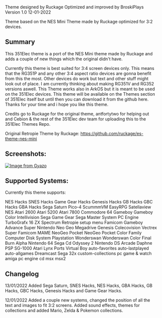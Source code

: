 Theme designed by Ruckage
Optimized and improved by BroskiPlays
Version 1.0
12-01-2022

Theme based on the NES Mini Theme made by Ruckage optimized for 3:2 devices.

Summary
--------------------------------------------------------------------------------

This 351Elec theme is a port of the NES Mini theme made by Ruckage and adds a couple of new things which the original didn't have. 

Currently this theme is best suited for 3:4 screen devices only. This means that the RG351P and any other 3:4 aspect ratio devices 
are gonna benefit from this the most. Other devices do work but text and other stuff might look out of place. 
I am currently thinking about making RG351V and RG352 versions aswell. This Theme works also in ArkOS but it is meant to be used on 
the 351Elec devices. This theme will be available on the Themes section of 351Elec itself but until then you can download it from the github here. 
Thanks for your time and i hope you like this theme.

Credits go to Ruckage for the original theme, antfortytwo for helping out and Cebion & the rest of the 351Elec dev team for uploading this to the 351Elec Themes Repo.


Original Retropie Theme by Ruckage:
https://github.com/ruckage/es-theme-nes-mini

Screenshots:
-------------------------------------------------------------------------------  
[![Image from Gyazo](https://i.gyazo.com/7d1fe12bc0b57d5b73091bb645e7e004.png)](https://gyazo.com/7d1fe12bc0b57d5b73091bb645e7e004)

Supported Systems:
-------------------------------------------------------------------------------  

Currently this theme supports:

NES Hacks
SNES Hacks
Game Gear Hacks
Genesis Hacks
GB Hacks
GBC Hacks
GBA Hacks
Sega Saturn
Pico-4
ScummmVM
EasyRPG
Satellaview
NES
Atari 2600
Atari 5200
Atari 7800
Commodore 64
Gameboy
Gameboy Color
Intellivision
Sega Game Gear
Sega Master System
PC Engine
TurboGrafx 16
ZX Spectrum
Retropie setup menu
Famicom
Gameboy Advance
Super Nintendo
Neo Geo
Megadrive
Genesis
Colecovision
Vectrex
Super Famicom
MAME
NeoGeo Pocket
NeoGeo Pocket Color
Family Computer Disk System
Playstation
Wonderswan
Wonderswan Color
Final Burn Alpha
Nintendo 64
Sega Cd
Odyssey 2
Nintendo DS
Arcade
Daphne
PSP
SG-1000
Atari Lynx
Ports
Virtual Boy
auto-favorites
auto-lastplayed
auto-allgames
Dreamcast
Sega 32x
custom-collections
pc
game & watch
amiga
pc engine cd
msx
msx2

Changelog
-------------------------------------------------------------------------------  

13/01/2022
Added Sega Saturn, SNES Hacks, NES Hacks, GBA Hacks, GB Hacks, GBC Hacks, Genesis Hacks and Game Gear Hacks.

12/01/2022
Added a couple new systems, changed the position of all the text and images to fit 3:2 screens. 
Added sound effects, themes for collections and added Mario, Zelda & Pokemon collections.
